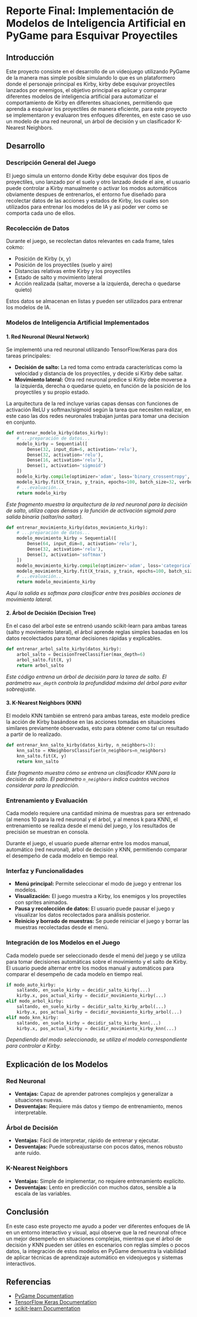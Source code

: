 # Reporte Final: Implementación de Modelos de Inteligencia Artificial en PyGame para Esquivar Proyectiles

## Introducción

Este proyecto consiste en el desarrollo de un videojuego utilizando PyGame de la manera mas simple posible simulando lo que es un plataformero donde el personaje principal es Kirby, kirby debe esquivar proyectiles lanzados por enemigos, el objetivo principal es aplicar y comparar diferentes modelos de inteligencia artificial para automatizar el comportamiento de Kirby en diferentes situaciones, permitiendo que aprenda a esquivar los proyectiles de manera eficiente, para este proyecto se implementaron y evaluaron tres enfoques diferentes, en este caso se uso un modelo de una red neuronal, un árbol de decisión y un clasificador K-Nearest Neighbors.

## Desarrollo

### Descripción General del Juego

El juego simula un entorno donde Kirby debe esquivar dos tipos de proyectiles, uno lanzado por el suelo y otro lanzado desde el aire, el usuario puede controlar a Kirby manualmente o activar los modos automáticos obviamente despues de entrenarlos, el entorno fue diseñado para recolectar datos de las acciones y estados de Kirby, los cuales son utilizados para entrenar los modelos de IA y asi poder ver como se comporta cada uno de ellos.

### Recolección de Datos

Durante el juego, se recolectan datos relevantes en cada frame, tales cokmo:

- Posición de Kirby (x, y)
- Posición de los proyectiles (suelo y aire)
- Distancias relativas entre Kirby y los proyectiles
- Estado de salto y movimiento lateral
- Acción realizada (saltar, moverse a la izquierda, derecha o quedarse quieto)

Estos datos se almacenan en listas y pueden ser utilizados para entrenar los modelos de IA.

### Modelos de Inteligencia Artificial Implementados

#### 1. Red Neuronal (Neural Network)

Se implementó una red neuronal utilizando TensorFlow/Keras para dos tareas principales:

- **Decisión de salto:** La red toma como entrada características como la velocidad y distancia de los proyectiles, y decide si Kirby debe saltar.
- **Movimiento lateral:** Otra red neuronal predice si Kirby debe moverse a la izquierda, derecha o quedarse quieto, en función de la posición de los proyectiles y su propio estado.

La arquitectura de la red incluye varias capas densas con funciones de activación ReLU y softmax/sigmoid según la tarea que necesiten realizar, en este caso las dos redes neuronales trabajan juntas para tomar una decision en conjunto.

```python
def entrenar_modelo_kirby(datos_kirby):
    # ...preparación de datos...
    modelo_kirby = Sequential([
        Dense(32, input_dim=6, activation='relu'),
        Dense(32, activation='relu'),
        Dense(16, activation='relu'),
        Dense(1, activation='sigmoid')
    ])
    modelo_kirby.compile(optimizer='adam', loss='binary_crossentropy', metrics=['accuracy'])
    modelo_kirby.fit(X_train, y_train, epochs=100, batch_size=32, verbose=1)
    # ...evaluación...
    return modelo_kirby
```
*Este fragmento muestra la arquitectura de la red neuronal para la decisión de salto, utiliza capas densas y la función de activación sigmoid para salida binaria (saltar/no saltar).*

```python
def entrenar_movimiento_kirby(datos_movimiento_kirby):
    # ...preparación de datos...
    modelo_movimiento_kirby = Sequential([
        Dense(64, input_dim=8, activation='relu'),
        Dense(32, activation='relu'),
        Dense(3, activation='softmax')
    ])
    modelo_movimiento_kirby.compile(optimizer='adam', loss='categorical_crossentropy', metrics=['accuracy'])
    modelo_movimiento_kirby.fit(X_train, y_train, epochs=100, batch_size=32, verbose=1)
    # ...evaluación...
    return modelo_movimiento_kirby
```
*Aquí la salida es softmax para clasificar entre tres posibles acciones de movimiento lateral.*

#### 2. Árbol de Decisión (Decision Tree)

En el caso del arbol este se entrenó usando scikit-learn para ambas tareas (salto y movimiento lateral), el árbol aprende reglas simples basadas en los datos recolectados para tomar decisiones rápidas y explicables.

```python
def entrenar_arbol_salto_kirby(datos_kirby):
    arbol_salto = DecisionTreeClassifier(max_depth=6)
    arbol_salto.fit(X, y)
    return arbol_salto
```
*Este código entrena un árbol de decisión para la tarea de salto. El parámetro `max_depth` controla la profundidad máxima del árbol para evitar sobreajuste.*

#### 3. K-Nearest Neighbors (KNN)

El modelo KNN también se entrenó para ambas tareas, este modelo predice la acción de Kirby basándose en las acciones tomadas en situaciones similares previamente observadas, esto para obtener como tal un resultado a partir de lo realizado.

```python
def entrenar_knn_salto_kirby(datos_kirby, n_neighbors=3):
    knn_salto = KNeighborsClassifier(n_neighbors=n_neighbors)
    knn_salto.fit(X, y)
    return knn_salto
```
*Este fragmento muestra cómo se entrena un clasificador KNN para la decisión de salto. El parámetro `n_neighbors` indica cuántos vecinos considerar para la predicción.*

### Entrenamiento y Evaluación

Cada modelo requiere una cantidad mínima de muestras para ser entrenado (al menos 10 para la red neuronal y el árbol, y al menos k para KNN), el entrenamiento se realiza desde el menú del juego, y los resultados de precisión se muestran en consola.

Durante el juego, el usuario puede alternar entre los modos manual, automático (red neuronal), árbol de decisión y KNN, permitiendo comparar el desempeño de cada modelo en tiempo real.

### Interfaz y Funcionalidades

- **Menú principal:** Permite seleccionar el modo de juego y entrenar los modelos.
- **Visualización:** El juego muestra a Kirby, los enemigos y los proyectiles con sprites animados.
- **Pausa y recolección de datos:** El usuario puede pausar el juego y visualizar los datos recolectados para análisis posterior.
- **Reinicio y borrado de muestras:** Se puede reiniciar el juego y borrar las muestras recolectadas desde el menú.

### Integración de los Modelos en el Juego

Cada modelo puede ser seleccionado desde el menú del juego y se utiliza para tomar decisiones automáticas sobre el movimiento y el salto de Kirby. El usuario puede alternar entre los modos manual y automáticos para comparar el desempeño de cada modelo en tiempo real.

```python
if modo_auto_kirby:
    saltando, en_suelo_kirby = decidir_salto_kirby(...)
    kirby.x, pos_actual_kirby = decidir_movimiento_kirby(...)
elif modo_arbol_kirby:
    saltando, en_suelo_kirby = decidir_salto_kirby_arbol(...)
    kirby.x, pos_actual_kirby = decidir_movimiento_kirby_arbol(...)
elif modo_knn_kirby:
    saltando, en_suelo_kirby = decidir_salto_kirby_knn(...)
    kirby.x, pos_actual_kirby = decidir_movimiento_kirby_knn(...)
```
*Dependiendo del modo seleccionado, se utiliza el modelo correspondiente para controlar a Kirby.*

## Explicación de los Modelos

### Red Neuronal

- **Ventajas:** Capaz de aprender patrones complejos y generalizar a situaciones nuevas.
- **Desventajas:** Requiere más datos y tiempo de entrenamiento, menos interpretable.

### Árbol de Decisión

- **Ventajas:** Fácil de interpretar, rápido de entrenar y ejecutar.
- **Desventajas:** Puede sobreajustarse con pocos datos, menos robusto ante ruido.

### K-Nearest Neighbors

- **Ventajas:** Simple de implementar, no requiere entrenamiento explícito.
- **Desventajas:** Lento en predicción con muchos datos, sensible a la escala de las variables.

## Conclusión

En este caso este proyecto me ayudo a poder ver diferentes enfoques de IA en un entorno interactivo y visual, aqui observe que la red neuronal ofrece un mejor desempeño en situaciones complejas, mientras que el árbol de decisión y KNN pueden ser útiles en escenarios con reglas simples o pocos datos, la integración de estos modelos en PyGame demuestra la viabilidad de aplicar técnicas de aprendizaje automático en videojuegos y sistemas interactivos.

## Referencias

- [PyGame Documentation](https://www.pygame.org/docs/)
- [TensorFlow Keras Documentation](https://www.tensorflow.org/api_docs/python/tf/keras)
- [scikit-learn Documentation](https://scikit-learn.org/stable/documentation.html)

